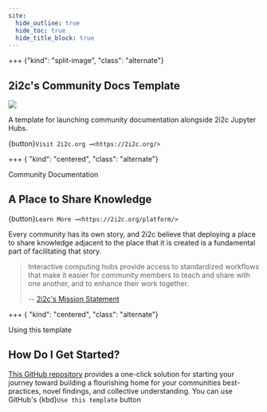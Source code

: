 ```yaml
---
site:
  hide_outline: true
  hide_toc: true
  hide_title_block: true
---
```


+++ {"kind": "split-image", "class": "alternate"}

## 2i2c's Community Docs Template

![](https://2i2c.org/media/herobg_hu5a658728cceec117577588bf1f09a7c6_35087_1920x1920_fit_q75_h2_lanczos_3.webp)

A template for launching community documentation alongside 2i2c Jupyter Hubs.

{button}`Visit 2i2c.org →<https://2i2c.org/>`

+++ { "kind": "centered", "class": "alternate"}

Community Documentation

## A Place to Share Knowledge

{button}`Learn More →<https://2i2c.org/platform/>`

Every community has its own story, and 2i2c believe that deploying a place to share knowledge adjacent to the place that it is created is a fundamental part of facilitating that story.

> Interactive computing hubs provide access to standardized workflows that make it easier for community members to teach and share with one another, and to enhance their work together.
>
> -- [2i2c's Mission Statement](https://2i2c.org/mission/)

+++ { "kind": "centered", "class": "alternate"}

Using this template

## How Do I Get Started?

[This GitHub repository][repo] provides a one-click solution for starting your journey toward building a flourishing home for your communities best-practices, novel findings, and collective understanding. You can use GitHub's {kbd}`Use this template` button

[repo]: https://github.com/2i2c-org/community-docs-template
